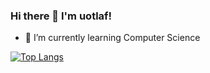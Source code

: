 ### Hi there 👋 I'm uotlaf!

- 🌱 I’m currently learning Computer Science

[![Top Langs](https://github-readme-stats.vercel.app/api/top-langs/?username=uotlaf&layout=compact&theme=dark&langs_count=8&hide=Makefile,Shell)](https://github.com/anuraghazra/github-readme-stats)
